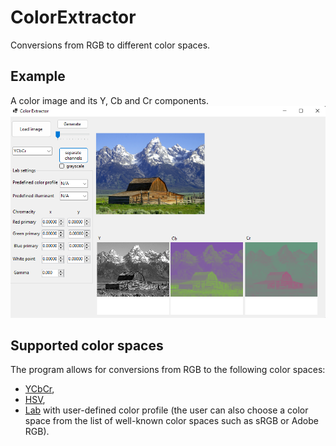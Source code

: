 # ColorExtractor
Conversions from RGB to different color spaces.<br/>
## Example
A color image and its Y, Cb and Cr components.
![demo-screenshot](demo/ycbcr_demo.png)
## Supported color spaces
The program allows for conversions from RGB to the following color spaces:
* [YCbCr](https://en.wikipedia.org/wiki/YCbCr),
* [HSV](https://en.wikipedia.org/wiki/HSL_and_HSV),
* [Lab](https://en.wikipedia.org/wiki/CIELAB_color_space) with user-defined color profile (the user can also choose a color space from the list of well-known color spaces such as sRGB or Adobe RGB).
